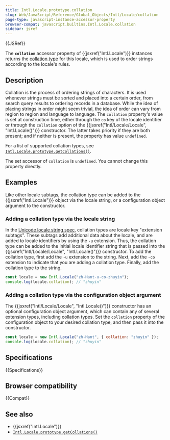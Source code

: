```yaml
---
title: Intl.Locale.prototype.collation
slug: Web/JavaScript/Reference/Global_Objects/Intl/Locale/collation
page-type: javascript-instance-accessor-property
browser-compat: javascript.builtins.Intl.Locale.collation
sidebar: jsref
---
```


{{JSRef}}

The **`collation`** accessor property of {{jsxref("Intl.Locale")}} instances returns the [collation type](https://www.unicode.org/reports/tr35/tr35-collation.html#CLDR_Collation) for this locale, which is used to order strings according to the locale's rules.

## Description

Collation is the process of ordering strings of characters. It is used whenever strings must be sorted and placed into a certain order, from search query results to ordering records in a database. While the idea of placing strings in order might seem trivial, the idea of order can vary from region to region and language to language. The `collation` property's value is set at construction time, either through the `co` key of the locale identifier or through the `collation` option of the {{jsxref("Intl/Locale/Locale", "Intl.Locale()")}} constructor. The latter takes priority if they are both present; and if neither is present, the property has value `undefined`.

For a list of supported collation types, see [`Intl.Locale.prototype.getCollations()`](/en-US/docs/Web/JavaScript/Reference/Global_Objects/Intl/Locale/getCollations#supported_collation_types).

The set accessor of `collation` is `undefined`. You cannot change this property directly.

## Examples

Like other locale subtags, the collation type can be added to the {{jsxref("Intl.Locale")}} object via the locale string, or a configuration object argument to the constructor.

### Adding a collation type via the locale string

In the [Unicode locale string spec](https://www.unicode.org/reports/tr35/), collation types are locale key "extension subtags". These subtags add additional data about the locale, and are added to locale identifiers by using the `-u` extension. Thus, the collation type can be added to the initial locale identifier string that is passed into the {{jsxref("Intl/Locale/Locale", "Intl.Locale()")}} constructor. To add the collation type, first add the `-u` extension to the string. Next, add the `-co` extension to indicate that you are adding a collation type. Finally, add the collation type to the string.

```js
const locale = new Intl.Locale("zh-Hant-u-co-zhuyin");
console.log(locale.collation); // "zhuyin"
```

### Adding a collation type via the configuration object argument

The {{jsxref("Intl/Locale/Locale", "Intl.Locale()")}} constructor has an optional configuration object argument, which can contain any of several extension types, including collation types. Set the `collation` property of the configuration object to your desired collation type, and then pass it into the constructor.

```js
const locale = new Intl.Locale("zh-Hant", { collation: "zhuyin" });
console.log(locale.collation); // "zhuyin"
```

## Specifications

{{Specifications}}

## Browser compatibility

{{Compat}}

## See also

- {{jsxref("Intl.Locale")}}
- [`Intl.Locale.prototype.getCollations()`](/en-US/docs/Web/JavaScript/Reference/Global_Objects/Intl/Locale/getCollations)
